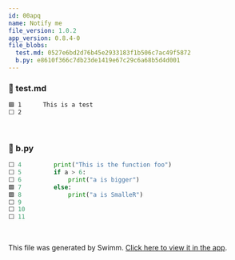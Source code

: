 ```yaml
---
id: 00apq
name: Notify me
file_version: 1.0.2
app_version: 0.8.4-0
file_blobs:
  test.md: 0527e6bd2d76b45e2933183f1b506c7ac49f5872
  b.py: e8610f366c7db23de1419e67c29c6a68b5d4d001
---
```


<!-- NOTE-swimm-snippet: the lines below link your snippet to Swimm -->
### 📄 test.md
```markdown
🟩 1      This is a test
⬜ 2      
```

<br/>

<!-- NOTE-swimm-snippet: the lines below link your snippet to Swimm -->
### 📄 b.py
```python
⬜ 4      	print("This is the function foo")
⬜ 5      	if a > 6:
⬜ 6      		print("a is bigger")
🟩 7      	else:
🟩 8      		print("a is SmalleR")
⬜ 9      
⬜ 10     
⬜ 11     
```

<br/>

This file was generated by Swimm. [Click here to view it in the app](https://swimm-web-app.web.app/repos/Z2l0aHViJTNBJTNBdGVzdC1naXRodWItYXBwJTNBJTNBc3dpbW1pbw==/docs/00apq).